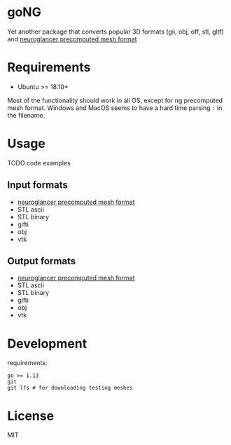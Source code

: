 # goNG
Yet another package that converts popular 3D formats (gii, obj, off, stl, gltf) and [neuroglancer precomputed mesh format](https://github.com/google/neuroglancer/tree/5bfa8c3/src/neuroglancer/datasource/precomputed#legacy-single-resolution-mesh-format)

# Requirements

- Ubuntu >= 18.10*

Most of the functionality should work in all OS, except for ng precomputed mesh format. Windows and MacOS seems to have a hard time parsing `:` in the filename.

# Usage

TODO code examples

## Input formats

- [neuroglancer precomputed mesh format](https://github.com/google/neuroglancer/tree/5bfa8c3/src/neuroglancer/datasource/precomputed#legacy-single-resolution-mesh-format)
- STL ascii
- STL binary
- gifti
- obj
- vtk

## Output formats

- [neuroglancer precomputed mesh format](https://github.com/google/neuroglancer/tree/5bfa8c3/src/neuroglancer/datasource/precomputed#legacy-single-resolution-mesh-format)
- STL ascii
- STL binary
- gifti
- obj
- vtk

# Development

requirements: 
```
go >= 1.13
git
git lfs # for downloading testing meshes
```
# License

MIT